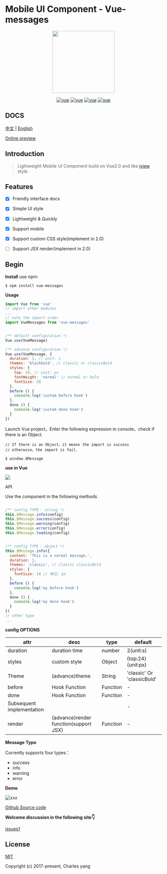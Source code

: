 # Mobile UI Component - Vue-messages
<p align="center">
    <a href="http://www.yangoogle.com/#/lib/messages">
        <img width="200" src="https://file.iviewui.com/logo-new.svg"/>
    </a>
</p>

<p align="center">
  <a href="https://cn.vuejs.org/v2/guide/"><img src="https://makefriends.bs2dl.yy.com/bm1539228392003.svg" alt="vue"></a>
  <a href="https://www.npmjs.com/package/vue-messages"><img src="https://makefriends.bs2dl.yy.com/bm1541835935319.svg" alt="vue"></a>
  <a href="https://opensource.org/licenses/MIT"><img src="https://makefriends.bs2dl.yy.com/bm1539228515177.svg" alt="vue"></a>
  <a href="https://github.com/yang657850144/vue-message"><img src="https://makefriends.bs2dl.yy.com/bm1539228726851.svg" alt="vue"></a>
</p>

## DOCS
[中文](https://github.com/yang657850144/vue-message/blob/master/README-ZH.md) | [English](https://github.com/yang657850144/vue-message/blob/master/README.md)


[Online preview](http://www.yangoogle.com/#/lib/messages)

## Introduction

> Lightweight Mobile UI Component build on Vue2.0 and like [iview](https://www.iviewui.com/) style.

## Features

* [x] Friendly interface docs
* [x] Simple UI style
* [x] Lightweight & Quickly
* [x] Support mobile
* [x] Support custom CSS style(implement in 2.0)
* [ ] Support JSX render(implement in 2.0)


## Begin

**Install**
use npm:

```
$ npm install vue-messages
```

**Usage**

```javascript
import Vue from 'vue'
// import other modules
...
// note the import order 
import VueMessages from 'vue-messages'


/** default configuration */
Vue.use(VueMessage)

/** advance configuration */
Vue.use(VueMessage, {
  duration: 1, // unit: s
  themes: 'blackGold', // classic or classicBold
  styles: {
    top: 24, // unit: px
    fontWeight: 'normal' // normal or bold
    fontSize: 28
  },
  before () {
    console.log('custom before hook')
  },
  done () {
    console.log('custom done hook')
  }
})
```


Launch Vue project，Enter the following expression in console，check if there is an Object.

```
// If there is an Object，it means the import is success
// otherwise，the import is fail.

$ window.$Message
```


**use in Vue**


![](https://makefriends.bs2dl.yy.com/bm1541836106053.jpg)




API

Use the component in the following methods

```javascript

/** config TYPE： string */
this.$Message.info(config)
this.$Message.success(config)
this.$Message.warning(config)
this.$Message.error(config)
this.$Message.loading(config)


/** config TYPE： object */
this.$Message.info({
  content: 'This is a normal message.',
  duration: 1,
  themes: 'classic', // classic classicBold
  styles: {
    fontSize: 14 // 单位: px
  },
  before () {
    console.log('my before hook')
  },
  done () {
    console.log('my done hook')
  }
})
// other type 
...
```


**config OPTIONS**


| attr | desc | type | default |
| --- | --- | --- | --- |
| duration | duration time | number | 2(unit:s) |
| styles | custom style| Object | {top:24}(unit:px) |
| Theme | (advance)theme | String | 'classic' Or 'classicBold' |
| before | Hook Function| Function | - |
| done | Hook Function| Function | - |
| Subsequent implementation |  |  | - |
| render | (advance)render function(support JSX) | Function | - |


**Message Type**


Currently supports four types：

- success
- info
- warning
- error

**Demo** 

![xxx](
https://o-id.ihago.net/boss/b596fcd2ce5e7bb51af674baeef9a348/GIF.gif)



[Github Source code](https://github.com/yang657850144/vue-message)


**Welcome discussion in the following site👇**

[issues1](https://github.com/yang657850144/vue-message/issues/1)

## License
[MIT](http://opensource.org/licenses/MIT)

Copyright (c) 2017-present, Charles yang

